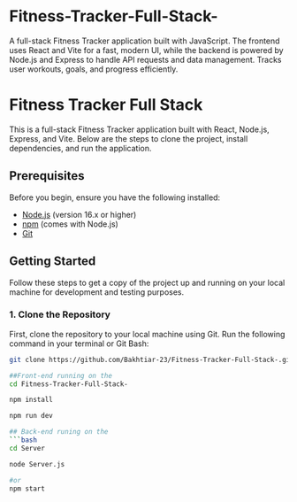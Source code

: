 
# Fitness-Tracker-Full-Stack-
A full-stack Fitness Tracker application built with JavaScript. The frontend uses React and Vite for a fast, modern UI, while the backend is powered by Node.js and Express to handle API requests and data management. Tracks user workouts, goals, and progress efficiently.

# Fitness Tracker Full Stack

This is a full-stack Fitness Tracker application built with React, Node.js, Express, and Vite. Below are the steps to clone the project, install dependencies, and run the application.

## Prerequisites

Before you begin, ensure you have the following installed:
- [Node.js](https://nodejs.org/) (version 16.x or higher)
- [npm](https://www.npmjs.com/) (comes with Node.js)
- [Git](https://git-scm.com/)

## Getting Started

Follow these steps to get a copy of the project up and running on your local machine for development and testing purposes.

### 1. Clone the Repository

First, clone the repository to your local machine using Git. Run the following command in your terminal or Git Bash:

```bash
git clone https://github.com/Bakhtiar-23/Fitness-Tracker-Full-Stack-.git

##Front-end running on the 
cd Fitness-Tracker-Full-Stack-

npm install

npm run dev

## Back-end runing on the 
```bash 
cd Server

node Server.js 

#or
npm start
 

